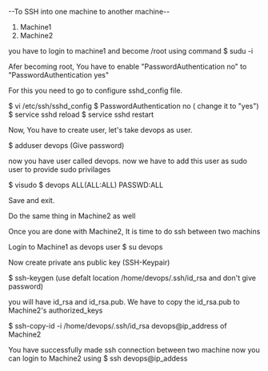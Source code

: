 --To SSH into one machine to another machine--
 
1) Machine1
2) Machine2

you have to login to machine1 and become /root using command 
   $ sudu -i

Afer becoming root, You have to enable "PasswordAuthentication no" to "PasswordAuthentication yes"

For this you need to go to configure sshd_config file.

   $ vi /etc/ssh/sshd_config
   $  PasswordAuthentication no  ( change it to "yes")
   $ service sshd reload
   $ service sshd restart

Now, You have to create user, let's take devops as user. 

   $ adduser devops (Give password)

now you have user called devops. now we have to add this user as sudo user to provide sudo privilages

   $ visudo
   $ devops ALL(ALL:ALL) PASSWD:ALL

Save and exit.

Do the same thing in Machine2 as well

Once you are done with Machine2, It is time to do ssh between two machins

Login to Machine1 as devops user
   $ su devops
   
Now create private ans public key (SSH-Keypair)

   $ ssh-keygen (use defalt location /home/devops/.ssh/id_rsa and don't give password)

you will have id_rsa and id_rsa.pub. We have to copy the id_rsa.pub to Machine2's authorized_keys

   $ ssh-copy-id -i /home/devops/.ssh/id_rsa devops@ip_address of Machine2

You have successfully made ssh connection between two machine now you can login to Machine2 using
   $ ssh devops@ip_addess

